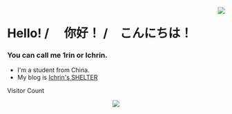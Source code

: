 <img align="right" src="https://github-readme-stats.vercel.app/api?username=1rin&show_icons=true&theme=vue&hide_title=true" />

# Hello! / 　你好！ /　こんにちは！

### You can call me 1rin or Ichrin.

- I'm a student from China.
- My blog is [Ichrin's SHELTER](https://shelter.ichrin.eu.org)

Visitor Count
<p align="center">
<img src="https://visitor-count-b8lb.vercel.app/api/1rin" />
</p>
